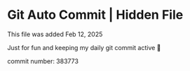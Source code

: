 # Git Auto Commit | Hidden File

This file was added Feb 12, 2025

Just for fun and keeping my daily git commit active 🤪

commit number: 383773
